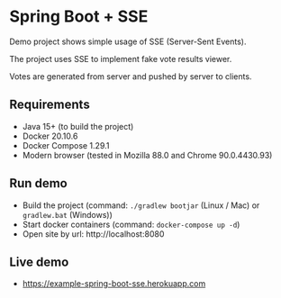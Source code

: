 # Spring Boot + SSE
Demo project shows simple usage of SSE (Server-Sent Events).

The project uses SSE to implement fake vote results viewer.

Votes are generated from server and pushed by server to clients.

## Requirements
- Java 15+ (to build the project)
- Docker 20.10.6
- Docker Compose 1.29.1
- Modern browser (tested in Mozilla 88.0 and Chrome 90.0.4430.93)

## Run demo
- Build the project (command: `./gradlew bootjar` (Linux / Mac) or `gradlew.bat` (Windows))
- Start docker containers (command: `docker-compose up -d`)
- Open site by url: http://localhost:8080

## Live demo
- https://example-spring-boot-sse.herokuapp.com